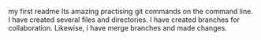 my first readme
  Its amazing practising git commands on the command line.
  I have created several files and directories.
  I have created branches for collaboration.
  Likewise, i have merge branches and made changes.
  
